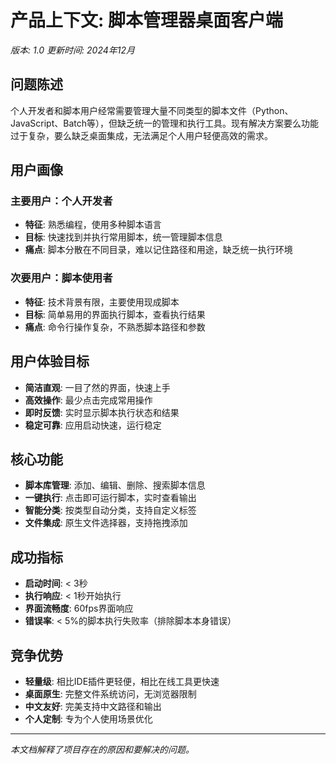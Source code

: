 # 产品上下文: 脚本管理器桌面客户端
*版本: 1.0*
*更新时间: 2024年12月*

## 问题陈述
个人开发者和脚本用户经常需要管理大量不同类型的脚本文件（Python、JavaScript、Batch等），但缺乏统一的管理和执行工具。现有解决方案要么功能过于复杂，要么缺乏桌面集成，无法满足个人用户轻便高效的需求。

## 用户画像
### 主要用户：个人开发者
- **特征**: 熟悉编程，使用多种脚本语言
- **目标**: 快速找到并执行常用脚本，统一管理脚本信息
- **痛点**: 脚本分散在不同目录，难以记住路径和用途，缺乏统一执行环境

### 次要用户：脚本使用者
- **特征**: 技术背景有限，主要使用现成脚本
- **目标**: 简单易用的界面执行脚本，查看执行结果
- **痛点**: 命令行操作复杂，不熟悉脚本路径和参数

## 用户体验目标
- **简洁直观**: 一目了然的界面，快速上手
- **高效操作**: 最少点击完成常用操作
- **即时反馈**: 实时显示脚本执行状态和结果
- **稳定可靠**: 应用启动快速，运行稳定

## 核心功能
- **脚本库管理**: 添加、编辑、删除、搜索脚本信息
- **一键执行**: 点击即可运行脚本，实时查看输出
- **智能分类**: 按类型自动分类，支持自定义标签
- **文件集成**: 原生文件选择器，支持拖拽添加

## 成功指标
- **启动时间**: < 3秒
- **执行响应**: < 1秒开始执行
- **界面流畅度**: 60fps界面响应
- **错误率**: < 5%的脚本执行失败率（排除脚本本身错误）

## 竞争优势
- **轻量级**: 相比IDE插件更轻便，相比在线工具更快速
- **桌面原生**: 完整文件系统访问，无浏览器限制
- **中文友好**: 完美支持中文路径和输出
- **个人定制**: 专为个人使用场景优化

---

*本文档解释了项目存在的原因和要解决的问题。* 